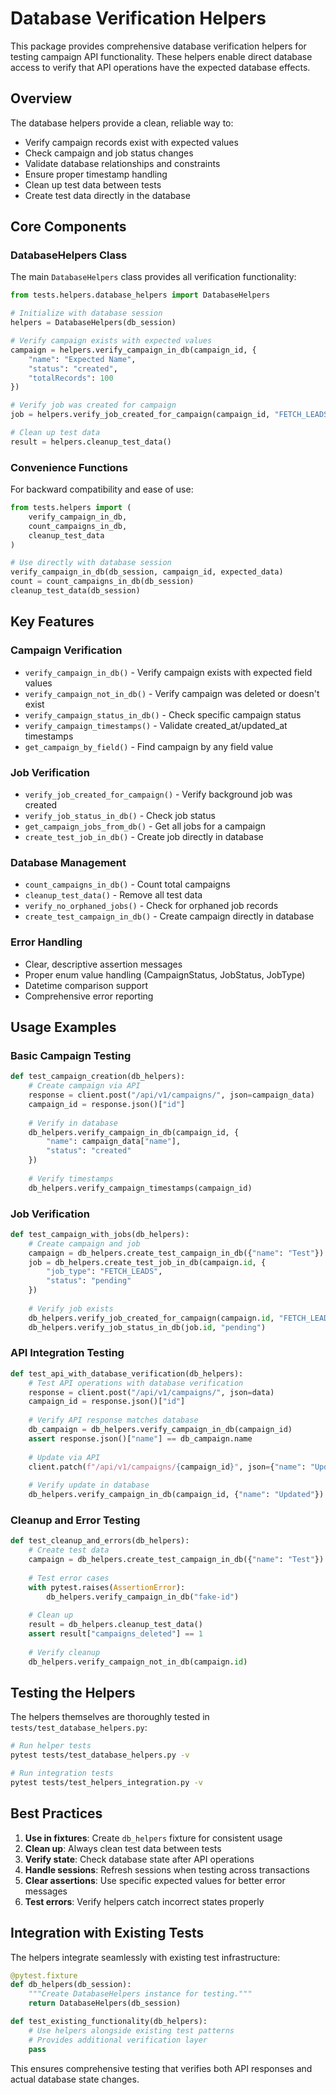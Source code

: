 # Database Verification Helpers

This package provides comprehensive database verification helpers for testing campaign API functionality. These helpers enable direct database access to verify that API operations have the expected database effects.

## Overview

The database helpers provide a clean, reliable way to:
- Verify campaign records exist with expected values
- Check campaign and job status changes
- Validate database relationships and constraints
- Ensure proper timestamp handling
- Clean up test data between tests
- Create test data directly in the database

## Core Components

### DatabaseHelpers Class

The main `DatabaseHelpers` class provides all verification functionality:

```python
from tests.helpers.database_helpers import DatabaseHelpers

# Initialize with database session
helpers = DatabaseHelpers(db_session)

# Verify campaign exists with expected values
campaign = helpers.verify_campaign_in_db(campaign_id, {
    "name": "Expected Name",
    "status": "created",
    "totalRecords": 100
})

# Verify job was created for campaign
job = helpers.verify_job_created_for_campaign(campaign_id, "FETCH_LEADS")

# Clean up test data
result = helpers.cleanup_test_data()
```

### Convenience Functions

For backward compatibility and ease of use:

```python
from tests.helpers import (
    verify_campaign_in_db,
    count_campaigns_in_db,
    cleanup_test_data
)

# Use directly with database session
verify_campaign_in_db(db_session, campaign_id, expected_data)
count = count_campaigns_in_db(db_session)
cleanup_test_data(db_session)
```

## Key Features

### Campaign Verification
- `verify_campaign_in_db()` - Verify campaign exists with expected field values
- `verify_campaign_not_in_db()` - Verify campaign was deleted or doesn't exist
- `verify_campaign_status_in_db()` - Check specific campaign status
- `verify_campaign_timestamps()` - Validate created_at/updated_at timestamps
- `get_campaign_by_field()` - Find campaign by any field value

### Job Verification
- `verify_job_created_for_campaign()` - Verify background job was created
- `verify_job_status_in_db()` - Check job status
- `get_campaign_jobs_from_db()` - Get all jobs for a campaign
- `create_test_job_in_db()` - Create job directly in database

### Database Management
- `count_campaigns_in_db()` - Count total campaigns
- `cleanup_test_data()` - Remove all test data
- `verify_no_orphaned_jobs()` - Check for orphaned job records
- `create_test_campaign_in_db()` - Create campaign directly in database

### Error Handling
- Clear, descriptive assertion messages
- Proper enum value handling (CampaignStatus, JobStatus, JobType)
- Datetime comparison support
- Comprehensive error reporting

## Usage Examples

### Basic Campaign Testing
```python
def test_campaign_creation(db_helpers):
    # Create campaign via API
    response = client.post("/api/v1/campaigns/", json=campaign_data)
    campaign_id = response.json()["id"]
    
    # Verify in database
    db_helpers.verify_campaign_in_db(campaign_id, {
        "name": campaign_data["name"],
        "status": "created"
    })
    
    # Verify timestamps
    db_helpers.verify_campaign_timestamps(campaign_id)
```

### Job Verification
```python
def test_campaign_with_jobs(db_helpers):
    # Create campaign and job
    campaign = db_helpers.create_test_campaign_in_db({"name": "Test"})
    job = db_helpers.create_test_job_in_db(campaign.id, {
        "job_type": "FETCH_LEADS",
        "status": "pending"
    })
    
    # Verify job exists
    db_helpers.verify_job_created_for_campaign(campaign.id, "FETCH_LEADS")
    db_helpers.verify_job_status_in_db(job.id, "pending")
```

### API Integration Testing
```python
def test_api_with_database_verification(db_helpers):
    # Test API operations with database verification
    response = client.post("/api/v1/campaigns/", json=data)
    campaign_id = response.json()["id"]
    
    # Verify API response matches database
    db_campaign = db_helpers.verify_campaign_in_db(campaign_id)
    assert response.json()["name"] == db_campaign.name
    
    # Update via API
    client.patch(f"/api/v1/campaigns/{campaign_id}", json={"name": "Updated"})
    
    # Verify update in database
    db_helpers.verify_campaign_in_db(campaign_id, {"name": "Updated"})
```

### Cleanup and Error Testing
```python
def test_cleanup_and_errors(db_helpers):
    # Create test data
    campaign = db_helpers.create_test_campaign_in_db({"name": "Test"})
    
    # Test error cases
    with pytest.raises(AssertionError):
        db_helpers.verify_campaign_in_db("fake-id")
    
    # Clean up
    result = db_helpers.cleanup_test_data()
    assert result["campaigns_deleted"] == 1
    
    # Verify cleanup
    db_helpers.verify_campaign_not_in_db(campaign.id)
```

## Testing the Helpers

The helpers themselves are thoroughly tested in `tests/test_database_helpers.py`:

```bash
# Run helper tests
pytest tests/test_database_helpers.py -v

# Run integration tests
pytest tests/test_helpers_integration.py -v
```

## Best Practices

1. **Use in fixtures**: Create `db_helpers` fixture for consistent usage
2. **Clean up**: Always clean test data between tests
3. **Verify state**: Check database state after API operations
4. **Handle sessions**: Refresh sessions when testing across transactions
5. **Clear assertions**: Use specific expected values for better error messages
6. **Test errors**: Verify helpers catch incorrect states properly

## Integration with Existing Tests

The helpers integrate seamlessly with existing test infrastructure:

```python
@pytest.fixture
def db_helpers(db_session):
    """Create DatabaseHelpers instance for testing."""
    return DatabaseHelpers(db_session)

def test_existing_functionality(db_helpers):
    # Use helpers alongside existing test patterns
    # Provides additional verification layer
    pass
```

This ensures comprehensive testing that verifies both API responses and actual database state changes. 